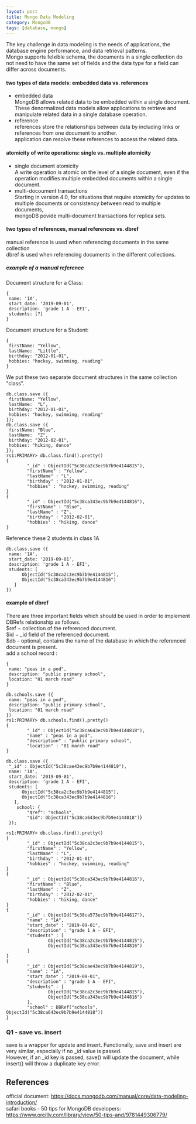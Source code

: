```yaml
---
layout: post
title: Mongo Data Modeling
category: MongoDB 
tags: [database, mongo]
---
```


The key challenge in data modeling is the needs of applications, the database engine performance, and data retrieval patterns.     
Mongo supports felxible schema, the documents in a single collection do not need to have the same set of fields and the data type for a field can differ across documents.   

#### two types of data models: embedded data vs. references
* embedded data   
MongoDB allows related data to be embedded within a single document.  
These denormalized data models allow applications to retrieve and manipulate related data in a single database operation.  
* reference   
references store the relationships between data by including links or references from one document to another.   
application can resolve these references to access the related data.   

#### atomicity of write operations: single vs. multiple atomicity
* single document atomicity   
A write operation is atomic on the level of a single document, even if the operation modifies multiple embedded documents within a single document.   
* multi-docoument transactions   
Starting in version 4.0, for situations that require atomicity for updates to multiple documents or consistency between read to multiple documents,   
mongoDB povide multi-document transactions for replica sets.   

#### two types of references, manual references vs. dbref 
 manual reference is used when referencing documents in the same collection   
 dbref is used when referencing documents in the different collections.  
##### example of a manual reference 
Document structure for a Class: 
```
{
 name: '1A',
 start_date: '2019-09-01',
 description: 'grade 1 A - EFI',
 students: [?] 
}
```

Document structure for a Student: 
```
{
 firstName: "Yellow",
 lastName:  "Little",
 birthday: "2012-01-01",
 hobbies: "hockey, swimming, reading"
}
```

We put these two separate document structures in the same collection "class".
```
db.class.save ({
 firstName: "Yellow",
 lastName:  "L",
 birthday: "2012-01-01",
 hobbies: "hockey, swimming, reading"
});
db.class.save ({
 firstName: "Blue",
 lastName:  "Z",
 birthday: "2012-02-01",
 hobbies: "hiking, dance"
});
rs1:PRIMARY> db.class.find().pretty()
{
        "_id" : ObjectId("5c38ca2c3ec9b7b9e4144815"),
        "firstName" : "Yellow",
        "lastName" : "L",
        "birthday" : "2012-01-01",
        "hobbies" : "hockey, swimming, reading"
}
{
        "_id" : ObjectId("5c38ca343ec9b7b9e4144816"),
        "firstName" : "Blue",
        "lastName" : "Z",
        "birthday" : "2012-02-01",
        "hobbies" : "hiking, dance"
}
```

Reference these 2 students in class 1A 
```
db.class.save ({
 name: '1A',
 start_date: '2019-09-01',
 description: 'grade 1 A - EFI',
 students: [
      ObjectId("5c38ca2c3ec9b7b9e4144815"),
      ObjectId("5c38ca343ec9b7b9e4144816")
   ] 
})
```

#### example of dbref 
There are three important fields which should be used in order to implement DBRefs relationship as follows.  
$ref − collection of the referenced document.  
$id −  _id field of the referenced document.  
$db – optional, contains the name of the database in which the referenced document is present.  
add a school record : 
```
{
 name: "peas in a pod",
 description: "public primary school",
 location: "01 march road"
}

db.schools.save ({
 name: "peas in a pod",
 description: "public primary school",
 location: "01 march road"
})
rs1:PRIMARY> db.schools.find().pretty()
{
        "_id" : ObjectId("5c38ca643ec9b7b9e4144818"),
        "name" : "peas in a pod",
        "description" : "public primary school",
        "location" : "01 march road"
}

db.class.save ({
 "_id" : ObjectId("5c38cae43ec9b7b9e4144819"),
 name: '1A',
 start_date: '2019-09-01',
 description: 'grade 1 A - EFI',
 students: [
      ObjectId("5c38ca2c3ec9b7b9e4144815"),
      ObjectId("5c38ca343ec9b7b9e4144816")
   ], 
    school: {
        "$ref": "schools",
        "$id": ObjectId("5c38ca643ec9b7b9e4144818")}
 });

rs1:PRIMARY> db.class.find().pretty()
{
        "_id" : ObjectId("5c38ca2c3ec9b7b9e4144815"),
        "firstName" : "Yellow",
        "lastName" : "L",
        "birthday" : "2012-01-01",
        "hobbies" : "hockey, swimming, reading"
}
{
        "_id" : ObjectId("5c38ca343ec9b7b9e4144816"),
        "firstName" : "Blue",
        "lastName" : "Z",
        "birthday" : "2012-02-01",
        "hobbies" : "hiking, dance"
}
{
        "_id" : ObjectId("5c38ca573ec9b7b9e4144817"),
        "name" : "1A",
        "start_date" : "2019-09-01",
        "description" : "grade 1 A - EFI",
        "students" : [
                ObjectId("5c38ca2c3ec9b7b9e4144815"),
                ObjectId("5c38ca343ec9b7b9e4144816")
        ]
}
{
        "_id" : ObjectId("5c38cae43ec9b7b9e4144819"),
        "name" : "1A",
        "start_date" : "2019-09-01",
        "description" : "grade 1 A - EFI",
        "students" : [
                ObjectId("5c38ca2c3ec9b7b9e4144815"),
                ObjectId("5c38ca343ec9b7b9e4144816")
        ],
        "school" : DBRef("schools", ObjectId("5c38ca643ec9b7b9e4144818"))
}
```
  
### Q1 - save vs. insert 
save is a wrapper for update and insert. Functionally, save and insert are very similar, especially if no _id value is passed.   
However, if an _id key is passed, save() will update the document, while insert() will throw a duplicate key error.  
  
## References
official document: https://docs.mongodb.com/manual/core/data-modeling-introduction/   
safari books - 50 tips for MongoDB developers: https://www.oreilly.com/library/view/50-tips-and/9781449306779/


